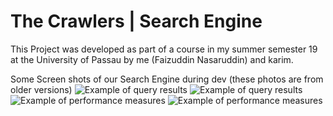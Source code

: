 ﻿# The Crawlers | Search Engine
 This Project was developed as part of a course in my summer semester 19 at the University of Passau by me (Faizuddin Nasaruddin) and karim.


Some Screen shots of our Search Engine during dev (these photos are from older versions)
![Example of query results](/img/Query%20Test%202019-07-18%20at%2017.19.46.jpeg "2019-07-18")
![Example of query results](/img/Screenshot%20(714).png "Query time depend on the type of query and the result size")
![Example of performance measures](/img/report%204%20page%202.png "Extracted from the report nb 4")
![Example of performance measures](/img/report%204%20page%203.png "Extracted from the report nb 4")
